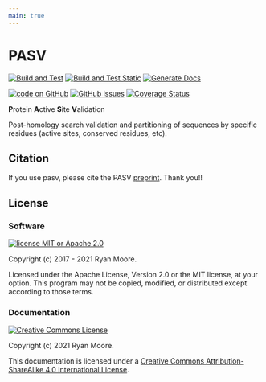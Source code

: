 ```yaml
---
main: true
---
```


# PASV

[![Build and Test](https://github.com/mooreryan/pasv/actions/workflows/build_and_test.yml/badge.svg?branch=main)](https://github.com/mooreryan/pasv/actions/workflows/build_and_test.yml) [![Build and Test Static](https://github.com/mooreryan/pasv/actions/workflows/build_and_test_static.yml/badge.svg?branch=main)](https://github.com/mooreryan/pasv/actions/workflows/build_and_test_static.yml) [![Generate Docs](https://github.com/mooreryan/pasv/actions/workflows/generate_docs.yml/badge.svg?branch=main)](https://github.com/mooreryan/pasv/actions/workflows/generate_docs.yml)

[![code on GitHub](https://img.shields.io/badge/code-GitHub-blue)](https://github.com/mooreryan/pasv) [![GitHub issues](https://img.shields.io/github/issues/mooreryan/pasv)](https://github.com/mooreryan/pasv/issues) [![Coverage Status](https://coveralls.io/repos/github/mooreryan/pasv/badge.svg?branch=main)](https://coveralls.io/github/mooreryan/pasv?branch=main)

**P**rotein **A**ctive **S**ite **V**alidation

Post-homology search validation and partitioning of sequences by specific residues (active sites, conserved residues, etc).

## Citation

If you use pasv, please cite the PASV [preprint](https://doi.org/10.1101/2021.01.20.427478). Thank you!!

## License

### Software

[![license MIT or Apache
2.0](https://img.shields.io/badge/license-MIT%20or%20Apache%202.0-blue)](https://github.com/mooreryan/pasv)

Copyright (c) 2017 - 2021 Ryan Moore.

Licensed under the Apache License, Version 2.0 or the MIT license, at your option. This program may not be copied, modified, or distributed except according to those terms.

### Documentation

<a rel="license" href="http://creativecommons.org/licenses/by-sa/4.0/">
  <img alt="Creative Commons License" src="https://i.creativecommons.org/l/by-sa/4.0/88x31.png" />
</a>

Copyright (c) 2021 Ryan Moore.

This documentation is licensed under a [Creative Commons Attribution-ShareAlike 4.0 International License](http://creativecommons.org/licenses/by-sa/4.0/).

